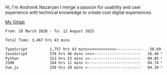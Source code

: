 Hi, I'm Andronik Nazaryan
I merge a passion for usability and user experience with technical knowledge to create cool digital experiences.

[My Gitlab](https://gitlab.com/anridev24)

<!--START_SECTION:waka-->

```txt
From: 28 March 2020 - To: 12 August 2025

Total Time: 3,467 hrs 43 mins

TypeScript          1,757 hrs 43 mins>>>>>>>>>>>>>------------   50.69 %
JavaScript          570 hrs 46 mins >>>>---------------------   16.46 %
Python              313 hrs 53 mins >>-----------------------   09.05 %
JSON                164 hrs 11 mins >------------------------   04.74 %
Vue.js              150 hrs 20 mins >------------------------   04.34 %
```

<!--END_SECTION:waka-->
